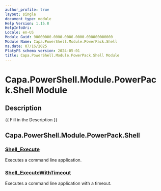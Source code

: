 ```yaml
---
author_profile: true
layout: single
document type: module
Help Version: 1.15.0
HelpInfoUri: 
Locale: en-US
Module Guid: 00000000-0000-0000-0000-000000000000
Module Name: Capa.PowerShell.Module.PowerPack.Shell
ms.date: 07/16/2025
PlatyPS schema version: 2024-05-01
title: Capa.PowerShell.Module.PowerPack.Shell Module
---
```


# Capa.PowerShell.Module.PowerPack.Shell Module

## Description

{{ Fill in the Description }}

## Capa.PowerShell.Module.PowerPack.Shell

### [Shell_Execute](Shell_Execute.md)

Executes a command line application.

### [Shell_ExecuteWithTimeout](Shell_ExecuteWithTimeout.md)

Executes a command line application with a timeout.

